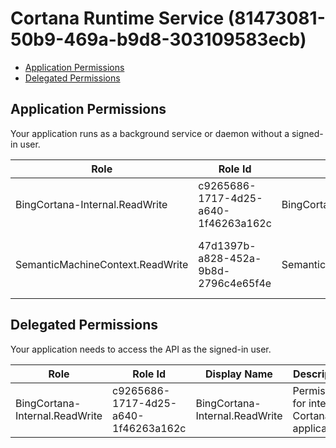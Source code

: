 # Cortana Runtime Service (81473081-50b9-469a-b9d8-303109583ecb)
- [Application Permissions](#application-permissions)
- [Delegated Permissions](#delegated-permissions)

## Application Permissions
Your application runs as a background service or daemon without a signed-in user.

| Role | Role Id | Display Name | Description |
|---|---|---|---|
| BingCortana-Internal.ReadWrite | c9265686-1717-4d25-a640-1f46263a162c | BingCortana-Internal.ReadWrite | Permission for internal Cortana applications |
| SemanticMachineContext.ReadWrite | 47d1397b-a828-452a-9b8d-2796c4e65f4e | SemanticMachineContext.ReadWrite | Scope for Semantic Machines context access |

## Delegated Permissions
Your application needs to access the API as the signed-in user. 

| Role | Role Id | Display Name | Description |
|---|---|---|---|
| BingCortana-Internal.ReadWrite | c9265686-1717-4d25-a640-1f46263a162c | BingCortana-Internal.ReadWrite | Permission for internal Cortana applications |

